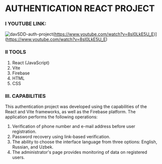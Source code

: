 # AUTHENTICATION REACT PROJECT

### I YOUTUBE LINK:
![davSDD-auth-project](https://github.com/DavlatbekRabbimov/Authentication-react-project/assets/110993036/c57ea529-8b1c-4682-95fd-0cda75d7b63e)(https://www.youtube.com/watch?v=8sI0LkE5U_E)](https://www.youtube.com/watch?v=8sI0LkE5U_E)

### II TOOLS
1. React (JavaScript)
2. Vite
3. Firebase
4. HTML
5. CSS
   
### III. CAPABILITIES
This authentication project was developed using the capabilities of the React and Vite frameworks, as well as the Firebase platform. 
The application performs the following operations:
1. Verification of phone number and e-mail address before user registration.
2. Password recovery using link-based verification.
3. The ability to choose the interface language from three options: English, Russian, and Uzbek.
4. The administrator's page provides monitoring of data on registered users.
